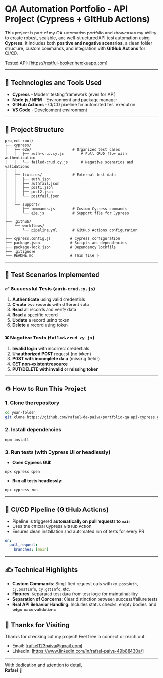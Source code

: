 # QA Automation Portfolio - API Project (Cypress + GitHub Actions)

This project is part of my QA automation portfolio and showcases my ability to create robust, scalable, and well-structured API test automation using **Cypress**. It includes both **positive and negative scenarios**, a clean folder structure, custom commands, and integration with **GitHub Actions** for CI/CD.

Tested API: [https://restful-booker.herokuapp.com]

---

## 🚀 Technologies and Tools Used

- **Cypress** - Modern testing framework (even for API)
- **Node.js / NPM** - Environment and package manager
- **GitHub Actions** - CI/CD pipeline for automated test execution
- **VS Code** - Development environment

---

## 📁 Project Structure

```
project-root/
├── cypress/
│   ├── e2e/                   # Organized test cases
│   │   ├── auth-crud.cy.js        # Full CRUD flow with authentication
│   │   └── failed-crud.cy.js      # Negative scenarios and validations
│   │
│   ├── fixtures/              # External test data
│   │   ├── auth.json
│   │   ├── authfail.json
│   │   ├── post1.json
│   │   ├── post2.json
│   │   └── postfail.json
│   │
│   └── support/
│       ├── commands.js        # Custom Cypress commands
│       └── e2e.js             # Support file for Cypress
│
├── .github/
│   └── workflows/
│       └── pipeline.yml       # GitHub Actions configuration
│
├── cypress.config.js         # Cypress configuration
├── package.json              # Scripts and dependencies
├── package-lock.json         # Dependency lockfile
├── .gitignore
└── README.md                 # This file ✨
```

---

## 🧪 Test Scenarios Implemented

### ✅ Successful Tests (`auth-crud.cy.js`)

1. **Authenticate** using valid credentials
2. **Create** two records with different data
3. **Read** all records and verify data
4. **Read** a specific record
5. **Update** a record using token
6. **Delete** a record using token

### ❌ Negative Tests (`failed-crud.cy.js`)

1. **Invalid login** with incorrect credentials
2. **Unauthorized POST** request (no token)
3. **POST with incomplete data** (missing fields)
4. **GET non-existent resource**
5. **PUT/DELETE with invalid or missing token**

---

## ⚙️ How to Run This Project

### 1. Clone the repository
```bash
cd your-folder
git clone https://github.com/rafael-de-paiva/portfolio-qa-api-cypress.git
```

### 2. Install dependencies
```bash
npm install
```

### 3. Run tests (with Cypress UI or headlessly)

- **Open Cypress GUI:**
```bash
npx cypress open
```

- **Run all tests headlessly:**
```bash
npx cypress run
```

---

## 🤖 CI/CD Pipeline (GitHub Actions)

- Pipeline is triggered **automatically on pull requests to `main`**
- Uses the official Cypress GitHub Action
- Ensures clean installation and automated run of tests for every PR

```yaml
on:
  pull_request:
    branches: [main]
```

---

## ✍️ Technical Highlights

- **Custom Commands**: Simplified request calls with `cy.postAuth`, `cy.postInfo`, `cy.getInfo`, etc.
- **Fixtures**: Separated test data from test logic for maintainability
- **Separation of Concerns**: Clear distinction between success/failure tests
- **Real API Behavior Handling**: Includes status checks, empty bodies, and edge case validations

## 🙏 Thanks for Visiting

Thanks for checking out my project! Feel free to connect or reach out:

- Email: [rafael123paiva@gmail.com]
- LinkedIn: [https://www.linkedin.com/in/rafael-paiva-49b88430a/]

---

With dedication and attention to detail,  
**Rafael** 🐉
